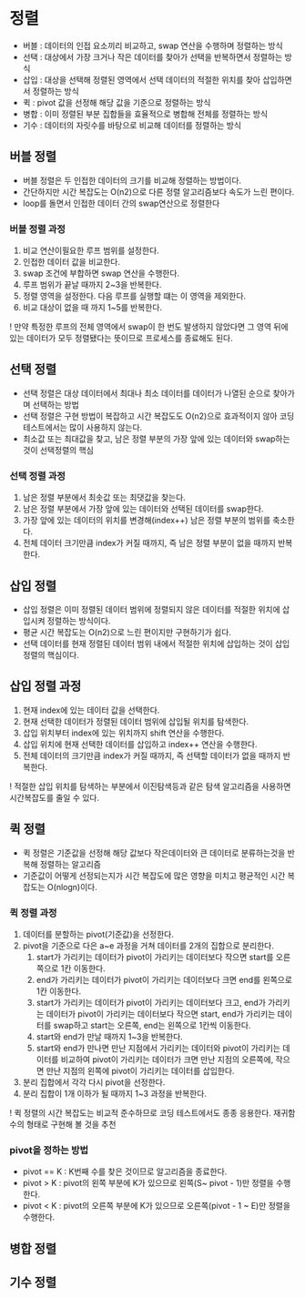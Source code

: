 # 정렬
- 버블 : 데이터의 인접 요소끼리 비교하고, swap 연산을 수행하며 정렬하는 방식
- 선택 : 대상에서 가장 크거나 작은 데이터를 찾아가 선택을 반복하면서 정렬하는 방식
- 삽입 : 대상을 선택해 정렬된 영역에서 선택 데이터의 적절한 위치를 찾아 삽입하면서 정렬하는 방식
- 퀵 : pivot 값을 선정해 해당 값을 기준으로 정렬하는 방식
- 병합 : 이미 정렬된 부분 집합들을 효율적으로 병합해 전체를 정렬하는 방식
- 기수 : 데이터의 자릿수를 바탕으로 비교해 데이터를 정렬하는 방식

## 버블 정렬
- 버블 정렬은 두 인접한 데이터의 크기를 비교해 정렬하는 방법이다.
- 간단하지만 시간 복잡도는 O(n2)으로 다른 정렬 알고리즘보다 속도가 느린 편이다.
- loop를 돌면서 인접한 데이터 간의 swap연산으로 정렬한다

### 버블 정렬 과정
1. 비교 연산이필요한 루프 범위를 설정한다.
2. 인접한 데이터 값을 비교한다.
3. swap 조건에 부합하면 swap 연산을 수행한다.
4. 루프 범위가 끝날 때까지 2~3을 반복한다.
5. 정렬 영역을 설정한다. 다음 루프를 실행할 떄는 이 영역을 제외한다.
6. 비교 대상이 없을 때 까지 1~5를 반복한다.

! 만약 특정한 루프의 전체 영역에서 swap이 한 번도 발생하지 않았다면 그 영역 뒤에 있는 데이터가 모두 정렬됐다는 뜻이므로 프로세스를 종료해도 된다.

## 선택 정렬
- 선택 정렬은 대상 데이터에서 최대나 최소 데이터를 데이터가 나열된 순으로 찾아가며 선택하는 방법
- 선택 정렬은 구현 방법이 복잡하고 시간 복잡도도 O(n2)으로 효과적이지 않아 코딩 테스트에서는 많이 사용하지 않는다.
- 최소값 또는 최대값을 찾고, 남은 정렬 부분의 가장 앞에 있는 데이터와 swap하는 것이 선택정렬의 핵심

### 선택 정렬 과정
1. 남은 정렬 부분에서 최솟값 또는 최댓값을 찾는다.
2. 남은 정렬 부분에서 가장 앞에 있는 데이터와 선택된 데이터를 swap한다.
3. 가장 앞에 있는 데이터의 위치를 변경해(index++) 남은 정렬 부분의 범위를 축소한다.
4. 전체 데이터 크기만큼 index가 커질 때까지, 즉 남은 정렬 부분이 없을 때까지 반복한다.

## 삽입 정렬
- 삽입 정렬은 이미 정렬된 데이터 범위에 정렬되지 않은 데이터를 적절한 위치에 삽입시켜 정렬하는 방식이다.
- 평균 시간 복잡도는 O(n2)으로 느린 편이지만 구현하기가 쉽다.
- 선택 데이터를 현재 정렬된 데이터 범위 내에서 적절한 위치에 삽입하는 것이 삽입 정렬의 핵심이다.

## 삽입 정렬 과정
1. 현재 index에 있는 데이터 값을 선택한다.
2. 현재 선택한 데이터가 정렬된 데이터 범위에 삽입될 위치를 탐색한다.
3. 삽입 위치부터 index에 있는 위치까지 shift 연산을 수행한다.
4. 삽입 위치에 현재 선택한 데이터를 삽입하고 index++ 연산을 수행한다.
5. 전체 데이터의 크기만큼 index가 커질 때까지, 즉 선택할 데이터가 없을 때까지 반복한다.

! 적절한 삽입 위치를 탐색하는 부분에서 이진탐색등과 같은 탐색 알고리즘을 사용하면 시간복잡도를 줄일 수 있다.
## 퀵 정렬
- 퀵 정렬은 기준값을 선정해 해당 값보다 작은데이터와 큰 데이터로 분류하는것을 반복해 정렬하는 알고리즘
- 기준값이 어떻게 선정되는지가 시간 복잡도에 많은 영향을 미치고 평균적인 시간 복잡도는 O(nlogn)이다.

### 퀵 정렬 과정
1. 데이터를 분할하는 pivot(기준값)을 선정한다.
2. pivot을 기준으로 다은 a~e 과정을 거쳐 데이터를 2개의 집합으로 분리한다.
   1. start가 가리키는 데이터가 pivot이 가리키는 데이터보다 작으면 start를 오른쪽으로 1칸 이동한다.
   2. end가 가리키는 데이터가 pivot이 가리키는 데이터보다 크면 end를 왼쪽으로 1칸 이동한다.
   3. start가 가리키는 데이터가 pivot이 가리키는 데이터보다 크고, end가 가리키는 데이터가 pivot이 가리키는 데이터보다 작으면 start, end가 가리키는 데이터를 swap하고 start는 오른쪽, end는 왼쪽으로 1칸씩 이동한다.
   4. start와 end가 만날 때까지 1~3을 반복한다.
   5. start와 end가 만나면 만난 지점에서 가리키는 데이터와 pivot이 가리키는 데이터를 비교하여 pivot이 가리키는 데이터가 크면 만난 지점의 오른쪽에, 작으면 만난 지점의 왼쪽에 pivot이 가리키는 데이터를 삽입한다.
3. 분리 집합에서 각각 다시 pivot을 선정한다.
4. 분리 집합이 1개 이하가 될 때까지 1~3 과정을 반복한다.

! 퀵 정렬의 시간 복잡도는 비교적 준수하므로 코딩 테스트에서도 종종 응용한다. 재귀함수의 형태로 구현해 볼 것을 추천

### pivot을 정하는 방법
- pivot == K : K번째 수를 찾은 것이므로 알고리즘을 종료한다.
- pivot > K : pivot의 왼쪽 부분에 K가 있으므로 왼쪽(S~ pivot - 1)만 정렬을 수행한다.
- pivot < K : pivot의 오른쪽 부분에 K가 있으므로 오른쪽(pivot - 1 ~ E)만 정렬을 수행한다.
## 병합 정렬

## 기수 정렬